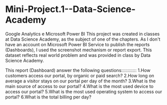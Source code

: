 # Mini-Project.1--Data-Science-Academy
Google Analytics e Microsoft Power BI
This project was created in classes at Data Science Academy, as the subject of one of the chapters.
As I don't have an account on Microsoft Power BI Service to publish the reports (Dashboards), I used the screenshot mechanism or report export.
This dataset reflects real world problem and was provided in class by Data Science Academy.

This report (Dashboard) answer the following questions::::::::::::
1.How customers access our portal, by organic or paid search?
2.How long on average a visitor stays on our portal per day of the month?
3.What is the main source of access to our portal?
4.What is the most used device to access our portal?
5.What is the most used operating system to access our portal?
6.What is the total billing per day?
